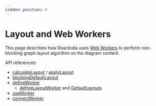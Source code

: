 ```yaml
---
sidebar_position: 8
---
```


# Layout and Web Workers

This page describes how Reactodia uses [Web Workers](https://developer.mozilla.org/en-US/docs/Web/API/Worker) to perform non-blocking graph layout algorithm on the diagram content.

API references:
  - [calculateLayout](/docs/api/workspace/functions/calculateLayout) / [applyLayout](/docs/api/workspace/functions/applyLayout)
  - [blockingDefaultLayout](/docs/api/workspace/functions/blockingDefaultLayout)
  - [defineWorker](/docs/api/workspace/functions/defineWorker)
    - [defineLayoutWorker](/docs/api/workspace/functions/defineLayoutWorker) and [DefaultLayouts](/docs/api/layout.worker/classes/DefaultLayouts)
  - [useWorker](/docs/api/workspace/functions/useWorker)
  - [connectWorker](/docs/api/worker-protocol/functions/connectWorker)

